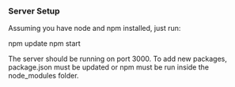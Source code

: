 ### Server Setup
Assuming you have node and npm installed, just run:

npm update
npm start

The server should be running on port 3000.
To add new packages, package.json must be updated or npm must be run inside the node_modules folder.

